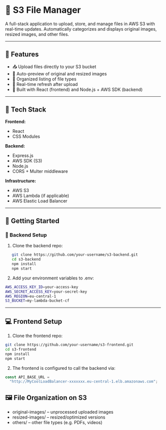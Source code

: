 # 🚀 S3 File Manager

A full-stack application to upload, store, and manage files in AWS S3 with real-time updates. Automatically categorizes and displays original images, resized images, and other files.

---

## 📁 Features

- 📤 Upload files directly to your S3 bucket
- 📸 Auto-preview of original and resized images
- 📂 Organized listing of file types
- 🔁 Real-time refresh after upload
- 🧰 Built with React (frontend) and Node.js + AWS SDK (backend)

---

## 🧪 Tech Stack

**Frontend:**

- React
- CSS Modules

**Backend:**

- Express.js
- AWS SDK (S3)
- Node.js
- CORS + Multer middleware

**Infrastructure:**

- AWS S3
- AWS Lambda (if applicable)
- AWS Elastic Load Balancer

---

## 🚀 Getting Started

### 🔧 Backend Setup

1. Clone the backend repo:

```bash
   git clone https://github.com/your-username/s3-backend.git
   cd s3-backend
   npm install
   npm start
```

2. Add your environment variables to .env:

```bash
AWS_ACCESS_KEY_ID=your-access-key
AWS_SECRET_ACCESS_KEY=your-secret-key
AWS_REGION=eu-central-1
S3_BUCKET=my-lambda-bucket-cf
```

---

## 💻 Frontend Setup

1. Clone the frontend repo:

```bash
git clone https://github.com/your-username/s3-frontend.git
cd s3-frontend
npm install
npm start
```

2. The frontend is configured to call the backend via:

```js
const API_BASE_URL =
  "http://MyCoolLoadBalancer-xxxxxxx.eu-central-1.elb.amazonaws.com";
```

## 🖼️ File Organization on S3

- original-images/ – unprocessed uploaded images
- resized-images/ – resized/optimized versions
- others/ – other file types (e.g. PDFs, videos)
